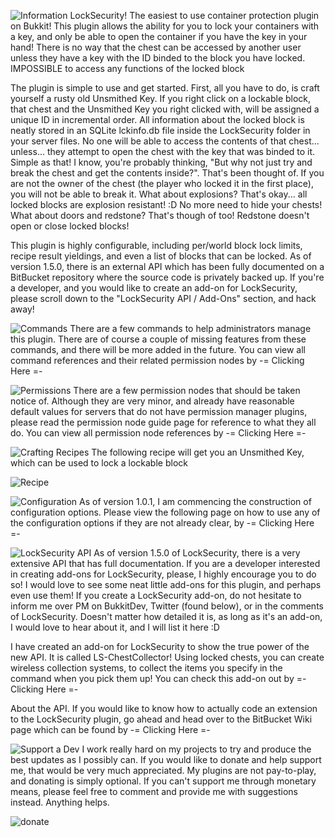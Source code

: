 ![Information](http://i.imgur.com/LVYLTWF.png)
LockSecurity! The easiest to use container protection plugin on Bukkit! This plugin allows the ability for you to lock your containers with a key, and only be able to open the container if you have the key in your hand! There is no way that the chest can be accessed by another user unless they have a key with the ID binded to the block you have locked. IMPOSSIBLE to access any functions of the locked block

The plugin is simple to use and get started. First, all you have to do, is craft yourself a rusty old Unsmithed Key. If you right click on a lockable block, that chest and the Unsmithed Key you right clicked with, will be assigned a unique ID in incremental order. All information about the locked block is neatly stored in an SQLite lckinfo.db file inside the LockSecurity folder in your server files. No one will be able to access the contents of that chest... unless... they attempt to open the chest with the key that was binded to it. Simple as that! I know, you're probably thinking, "But why not just try and break the chest and get the contents inside?". That's been thought of. If you are not the owner of the chest (the player who locked it in the first place), you will not be able to break it. What about explosions? That's okay... all locked blocks are explosion resistant! :D No more need to hide your chests! What about doors and redstone? That's though of too! Redstone doesn't open or close locked blocks!

This plugin is highly configurable, including per/world block lock limits, recipe result yieldings, and even a list of blocks that can be locked. As of version 1.5.0, there is an external API which has been fully documented on a BitBucket repository where the source code is privately backed up. If you're a developer, and you would like to create an add-on for LockSecurity, please scroll down to the "LockSecurity API / Add-Ons" section, and hack away!

![Commands](http://i.imgur.com/7dgYga0.png)
There are a few commands to help administrators manage this plugin. There are of course a couple of missing features from these commands, and there will be more added in the future. You can view all command references and their related permission nodes by -= Clicking Here =-

![Permissions](http://i.imgur.com/HNa7Nsv.png)
There are a few permission nodes that should be taken notice of. Although they are very minor, and already have reasonable default values for servers that do not have permission manager plugins, please read the permission node guide page for reference to what they all do. You can view all permission node references by -= Clicking Here =-

![Crafting Recipes](http://i.imgur.com/5qkaxOP.png)
The following recipe will get you an Unsmithed Key, which can be used to lock a lockable block

![Recipe](http://i.imgur.com/vd1Jsw0.png)

![Configuration](http://i.imgur.com/uYL6JVC.png)
As of version 1.0.1, I am commencing the construction of configuration options. Please view the following page on how to use any of the configuration options if they are not already clear, by -= Clicking Here =-

![LockSecurity API](http://i.imgur.com/6YmdkQF.png)
As of version 1.5.0 of LockSecurity, there is a very extensive API that has full documentation. If you are a developer interested in creating add-ons for LockSecurity, please, I highly encourage you to do so! I would love to see some neat little add-ons for this plugin, and perhaps even use them! If you create a LockSecurity add-on, do not hesitate to inform me over PM on BukkitDev, Twitter (found below), or in the comments of LockSecurity. Doesn't matter how detailed it is, as long as it's an add-on, I would love to hear about it, and I will list it here :D

I have created an add-on for LockSecurity to show the true power of the new API. It is called LS-ChestCollector! Using locked chests, you can create wireless collection systems, to collect the items you specify in the command when you pick them up! You can check this add-on out by =- Clicking Here =-

About the API. If you would like to know how to actually code an extension to the LockSecurity plugin, go ahead and head over to the BitBucket Wiki page which can be found by -= Clicking Here =-

![Support a Dev](http://i.imgur.com/LUrfSli.png)
I work really hard on my projects to try and produce the best updates as I possibly can. If you would like to donate and help support me, that would be very much appreciated. My plugins are not pay-to-play, and donating is simply optional. If you can't support me through monetary means, please feel free to comment and provide me with suggestions instead. Anything helps.

![[donate](http://i.imgur.com/3qYi9hJ.png)](https://www.paypal.com/cgi-bin/webscr?return=http%3A%2F%2Fdev.bukkit.org%2Fbukkit-plugins%2Falchemical-arrows%2F&cn=Add+special+instructions+to+the+addon+author%28s%29&business=hawkeboyz%40hotmail.com&bn=PP-DonationsBF%3Abtn_donateCC_LG.gif%3ANonHosted&cancel_return=http%3A%2F%2Fdev.bukkit.org%2Fbukkit-plugins%2Falchemical-arrows%2F&lc=US&item_name=Lock+Security+%28from+Bukkit.org%29&cmd=_donations&rm=1&no_shipping=1&currency_code=USD)